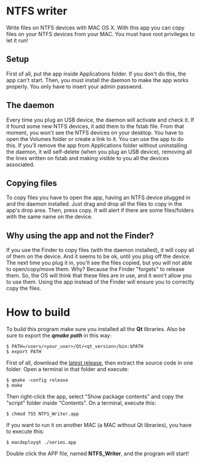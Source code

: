 # NTFS writer
Write files on NTFS devices with MAC OS X.
With this app you can copy files on your NTFS devices from your MAC.
You must have root privileges to let it run!

## Setup
First of all, put the app inside Applications folder. If you don't do this, the app can't start. Then, you must install the daemon to make the app works properly.
You only have to insert your admin password.

## The daemon
Every time you plug an USB device, the daemon will activate and check it. If it found some new NTFS devices, it add them to the fstab file.
From that moment, you won't see the NTFS devices on your desktop. You have to open the Volumes folder or create a link to it. You can use the app to do this.
If you'll remove the app from Applications folder without uninstalling the daemon, it will self-delete (when you plug an USB device), removing all the lines written on fstab and making visible to you all the devices associated.

## Copying files
To copy files you have to open the app, having an NTFS device plugged in and the daemon installed.
Just drag and drop all the files to copy in the app's drop area. Then, press copy.
It will alert if there are some files/folders with the same name on the device.

## Why using the app and not the Finder?
If you use the Finder to copy files (with the daemon installed), it will copy all of them on the device. And it seems to be ok, until you plug off the device.
The next time you plug it in, you'll see the files copied, but you will not able to open/copy/move them. Why? Because the Finder "forgets" to release them.
So, the OS will think that these files are in use, and it won't allow you to use them.
Using the app instead of the Finder will ensure you to correctly copy the files.

# How to build
To build this program make sure you installed all the **Qt** libraries.
Also be sure to export the _**qmake path**_ in this way:

```script
$ PATH=/users/<your_user>/Qt/<qt_version>/bin:$PATH
$ export PATH
```

First of all, download the [latest release](https://github.com/Mani-GS/NTFS_writer/releases/latest), then extract the source code in one folder. Open a terminal in that folder and execute:

```script
$ qmake -config release
$ make
```

Then right-click the app, select "Show package contents" and copy the "script" folder inside "Contents".
On a terminal, execute this:

```script
$ chmod 755 NTFS_Writer.app
```

If you want to run it on another MAC (a MAC without Qt libraries), you have to execute this:

```script
$ macdeployqt ./series.app
```

Double click the APP file, named **NTFS_Writer**, and the program will start!
